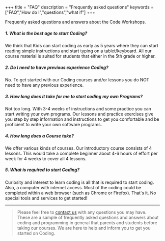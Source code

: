 +++
title = "FAQ"
description = "Frequently asked questions"
keywords = ["FAQ","How do I","questions","what if"]
+++

Frequently asked questions and answers about the Code Workshops.

##### 1. What is the best age to start Coding?

We think that Kids can start coding as early as 5 years where they can start reading simple instructions and start typing on a tablet/keyboard. All our course material is suited for students that either in the 5th grade or higher.


##### 2. Do I need to have previous experience Coding?

No. To get started with our Coding courses and/or lessons you do NOT need to have any previous experience.

##### 3. How long does it take for me to start coding my own Programs?

Not too long. With 3-4 weeks of instructions and some practice you can start writing your own programs. Our lessons and practice exercises give you step by step information and instructions to get you comfortable and be proficient to write your own software programs.

##### 4. How long does a Course take?

We offer various kinds of courses. Our introductory course consists of 4 lessons. This would take a complete beginner about 4-6 hours of effort per week for 4 weeks to cover all 4 lessons. 

##### 5. What is required to start Coding?

Curiosity and interest to learn coding is all that is required to start coding. Also, a computer with internet access. Most of the coding could be completed within a web browser (such as Chrome or Firefox). That's it.  No special tools and services to get started! 

---

> Please feel free to <a href="/contact">contact us</a> with any questions you may have. These are a sample of frequently asked questions and answers about coding and programming in general that parents and students before taking our courses. We are here to help and inform you to get you started on Coding.
